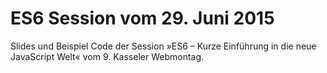 # ES6 Session vom 29. Juni 2015 
Slides und Beispiel Code der Session »ES6 – Kurze Einführung in die neue JavaScript Welt« vom 9. Kasseler Webmontag.
